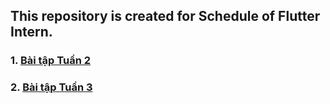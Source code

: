 ## This repository is created for Schedule of Flutter Intern.

### 1. <a href="https://github.com/TKhanws/Schedule_Flutter/tree/main/second_week" target="_blank" >Bài tập Tuần 2</a>

### 2. <a href="https://github.com/TKhanws/Schedule_Flutter/tree/main/third_week" target="_blank">Bài tập Tuần 3 </a>
